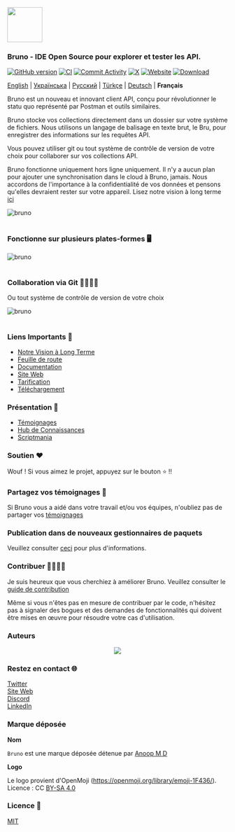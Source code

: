 <img src="assets/images/logo-transparent.png" width="80"/>

### Bruno - IDE Open Source pour explorer et tester les API.

[![GitHub version](https://badge.fury.io/gh/usebruno%2Fbruno.svg)](https://badge.fury.io/gh/usebruno%bruno)
[![CI](https://github.com/usebruno/bruno/actions/workflows/unit-tests.yml/badge.svg?branch=main)](https://github.com/usebruno/bruno/workflows/unit-tests.yml)
[![Commit Activity](https://img.shields.io/github/commit-activity/m/usebruno/bruno)](https://github.com/usebruno/bruno/pulse)
[![X](https://img.shields.io/twitter/follow/use_bruno?style=social&logo=x)](https://twitter.com/use_bruno)
[![Website](https://img.shields.io/badge/Website-Visit-blue)](https://www.usebruno.com)
[![Download](https://img.shields.io/badge/Download-Latest-brightgreen)](https://www.usebruno.com/downloads)

[English](/readme.md) | [Українська](/readme_ua.md) | [Русский](/readme_ru.md) | [Türkçe](/readme_tr.md) | [Deutsch](/readme_de.md) | **Français**

Bruno est un nouveau et innovant client API, conçu pour révolutionner le statu quo représenté par Postman et outils similaires.

Bruno stocke vos collections directement dans un dossier sur votre système de fichiers. Nous utilisons un langage de balisage en texte brut, le Bru, pour enregistrer des informations sur les requêtes API.

Vous pouvez utiliser git ou tout système de contrôle de version de votre choix pour collaborer sur vos collections API.

Bruno fonctionne uniquement hors ligne uniquement. Il n'y a aucun plan pour ajouter une synchronisation dans le cloud à Bruno, jamais. Nous accordons de l'importance à la confidentialité de vos données et pensons qu'elles devraient rester sur votre appareil. Lisez notre vision à long terme [ici](https://github.com/usebruno/bruno/discussions/269)

![bruno](assets/images/landing-2.png) <br /><br />

### Fonctionne sur plusieurs plates-formes 🖥️

![bruno](assets/images/run-anywhere.png) <br /><br />

### Collaboration via Git 👩‍💻🧑‍💻

Ou tout système de contrôle de version de votre choix

![bruno](assets/images/version-control.png) <br /><br />

### Liens Importants 📌

- [Notre Vision à Long Terme](https://github.com/usebruno/bruno/discussions/269)
- [Feuille de route](https://github.com/usebruno/bruno/discussions/384)
- [Documentation](https://docs.usebruno.com)
- [Site Web](https://www.usebruno.com)
- [Tarification](https://www.usebruno.com/pricing)
- [Téléchargement](https://www.usebruno.com/downloads)

### Présentation 🎥

- [Témoignages](https://github.com/usebruno/bruno/discussions/343)
- [Hub de Connaissances](https://github.com/usebruno/bruno/discussions/386)
- [Scriptmania](https://github.com/usebruno/bruno/discussions/385)

### Soutien ❤️

Wouf ! Si vous aimez le projet, appuyez sur le bouton ⭐ !!

### Partagez vos témoignages 📣

Si Bruno vous a aidé dans votre travail et/ou vos équipes, n'oubliez pas de partager vos [témoignages](https://github.com/usebruno/bruno/discussions/343)

### Publication dans de nouveaux gestionnaires de paquets

Veuillez consulter [ceci](publishing.md) pour plus d'informations.

### Contribuer 👩‍💻🧑‍💻

Je suis heureux que vous cherchiez à améliorer Bruno. Veuillez consulter le [guide de contribution](contributing.md)

Même si vous n'êtes pas en mesure de contribuer par le code, n'hésitez pas à signaler des bogues et des demandes de fonctionnalités qui doivent être mises en œuvre pour résoudre votre cas d'utilisation.

### Auteurs

<div align="center">
    <a href="https://github.com/usebruno/bruno/graphs/contributors">
        <img src="https://contrib.rocks/image?repo=usebruno/bruno" />
    </a>
</div>

### Restez en contact 🌐

[Twitter](https://twitter.com/use_bruno) <br />
[Site Web](https://www.usebruno.com) <br />
[Discord](https://discord.com/invite/KgcZUncpjq) <br />
[LinkedIn](https://www.linkedin.com/company/usebruno)

### Marque déposée

**Nom**

`Bruno` est une marque déposée détenue par [Anoop M D](https://www.helloanoop.com/)

**Logo**

Le logo provient d'OpenMoji (https://openmoji.org/library/emoji-1F436/). Licence : CC [BY-SA 4.0](https://creativecommons.org/licenses/by-sa/4.0/)

### Licence 📄

[MIT](license.md)
